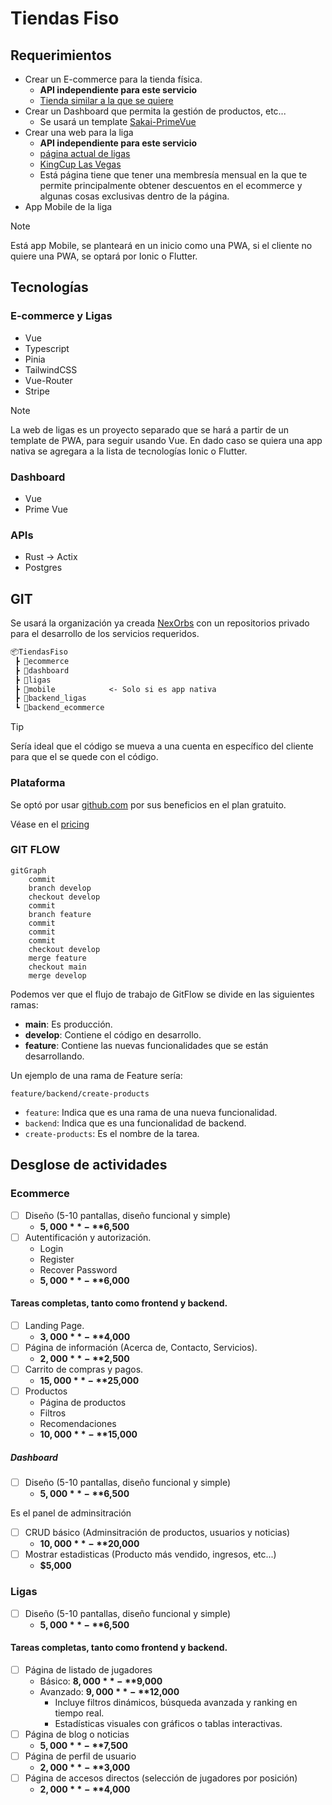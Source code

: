 # Tiendas Fiso

## Requerimientos
- Crear un E-commerce para la tienda física.
  - **API independiente para este servicio**
  - [Tienda similar a la que se quiere](https://www.soccer.com/)
- Crear un Dashboard que permita la gestión de productos, etc...
  - Se usará un template [Sakai-PrimeVue](https://sakai.primevue.org/#/?af_id=4218)
- Crear una web para la liga
  - **API independiente para este servicio**
  - [página actual de ligas](https://consola.zione.com.mx/rol.juegos.asp?dts=DTS543&m=1)
  - [KingCup Las Vegas](https://kingcup.vegas/)
  - Está página tiene que tener una membresía mensual en la que te permite principalmente obtener descuentos en el ecommerce y algunas cosas exclusivas dentro de la página.
- App Mobile de la liga

> [!NOTE]
> Está app Mobile, se planteará en un inicio como una PWA, si el cliente no quiere una PWA, se optará por Ionic o Flutter.

## Tecnologías

### E-commerce y Ligas

- Vue
- Typescript
- Pinia
- TailwindCSS
- Vue-Router
- Stripe

> [!NOTE]
> La web de ligas es un proyecto separado que se hará a partir de un template de PWA, para seguir usando Vue. En dado caso se quiera una app nativa se agregara a la lista de tecnologías Ionic o Flutter.

### Dashboard

- Vue
- Prime Vue

### APIs

- Rust -> Actix
- Postgres

## GIT

Se usará la organización ya creada [NexOrbs](https://github.com/nexorbs) con un repositorios privado para el desarrollo de los servicios requeridos.

```txt
📦TiendasFiso
 ┣ 📂ecommerce
 ┣ 📂dashboard
 ┣ 📂ligas
 ┣ 📂mobile            <- Solo si es app nativa
 ┣ 📂backend_ligas
 ┗ 📂backend_ecommerce
```

> [!TIP]
> Sería ideal que el código se mueva a una cuenta en específico del cliente para que el se quede con el código.

### Plataforma

Se optó por usar [github.com](https://github.com) por sus beneficios en el plan gratuito.

Véase en el [pricing](https://docs.github.com/es/get-started/learning-about-github/githubs-plans)

### GIT FLOW

```mermaid
gitGraph
    commit
    branch develop
    checkout develop
    commit
    branch feature
    commit
    commit
    commit
    checkout develop
    merge feature
    checkout main
    merge develop
```

Podemos ver que el flujo de trabajo de GitFlow se divide en las siguientes ramas:

- **main**: Es producción.
- **develop**: Contiene el código en desarrollo.
- **feature**: Contiene las nuevas funcionalidades que se están desarrollando.

Un ejemplo de una rama de Feature sería:

`feature/backend/create-products`

- `feature`: Indica que es una rama de una nueva funcionalidad.
- `backend`: Indica que es una funcionalidad de backend.
- `create-products`: Es el nombre de la tarea.

## Desglose de actividades

### Ecommerce

- [ ] Diseño (5-10 pantallas, diseño funcional y simple)
    - **$5,000** - **$6,500**
- [ ] Autentificación y autorización.
    - Login
    - Register
    - Recover Password
    - **$5,000** - **$6,000**

#### Tareas completas, tanto como frontend y backend.

- [ ] Landing Page.
    - **$3,000** - **$4,000**
- [ ] Página de información (Acerca de, Contacto, Servicios).
    - **$2,000** - **$2,500**
- [ ] Carrito de compras y pagos.
    - **$15,000** - **$25,000**
- [ ] Productos
    - Página de productos
    - Filtros
    - Recomendaciones
    - **$10,000** - **$15,000**

##### Dashboard

- [ ] Diseño (5-10 pantallas, diseño funcional y simple)
    - **$5,000** - **$6,500**

Es el panel de adminsitración

- [ ] CRUD básico (Adminsitración de productos, usuarios y noticias)
    - **$10,000** - **$20,000**
- [ ] Mostrar estadisticas (Producto más vendido, ingresos, etc...)
    - **$5,000**

### Ligas

- [ ] Diseño (5-10 pantallas, diseño funcional y simple)
    - **$5,000** - **$6,500**

#### Tareas completas, tanto como frontend y backend.

- [ ] Página de listado de jugadores
    - Básico: **$8,000** - **$9,000**
    - Avanzado: **$9,000** - **$12,000**
        - Incluye filtros dinámicos, búsqueda avanzada y ranking en tiempo real.
        - Estadísticas visuales con gráficos o tablas interactivas.
- [ ] Página de blog o noticias
    - **$5,000** - **$7,500**
- [ ] Página de perfil de usuario
    - **$2,000** - **$3,000**
- [ ] Página de accesos directos (selección de jugadores por posición)
    - **$2,000** - **$4,000**

